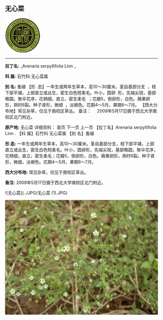## 无心菜

![西北大学校园网络植物志](../JPG/nwu.gif)

---

**拉丁名:**  _Arenaria serpyllifolia Linn _

**科 属:** 石竹科 无心菜属

**别 名:** 蚤缀
【形  态】一年生或两年生草本，高10～30厘米。茎自基部分支
 ，枝下部平铺，上部直立或丛生，密生白色短柔毛。叶小，圆卵
 形，先端尖锐，基部略圆。聚伞花序，花柄细，直立，密生柔毛
 ；花瓣5，倒卵形，白色。蒴果卵形，熟时6裂。种子肾形，微细
 ，淡褐色。花期4～5月，果期6～7月。
【西大分布地】常见杂草，仅见于南校区草丛。
备注：
    2009年5月17日摄于西北大学南校区北门附近。

**原产地:** 无心菜
详细资料： 首页 下一页 上一页
【拉丁名】Arenaria serpyllifolia Linn .
【科 属】石竹科 无心菜属
【别 名】蚤缀

**形  态:** 一年生或两年生草本，高10～30厘米。茎自基部分支，枝下部平铺，上部直立或丛生，密生白色短柔毛。叶小，圆卵形，先端尖锐，基部略圆。聚伞花序，花柄细，直立，密生柔毛；花瓣5，倒卵形，白色。蒴果卵形，熟时6裂。种子肾形，微细，淡褐色。花期4～5月，果期6～7月。

**西大分布地:** 常见杂草，仅见于南校区草丛。

**备注:** 2009年5月17日摄于西北大学南校区北门附近。

![无心菜](../JPG/无心菜 (1).JPG) 

![无心菜](../JPG/无心菜.JPG) 

